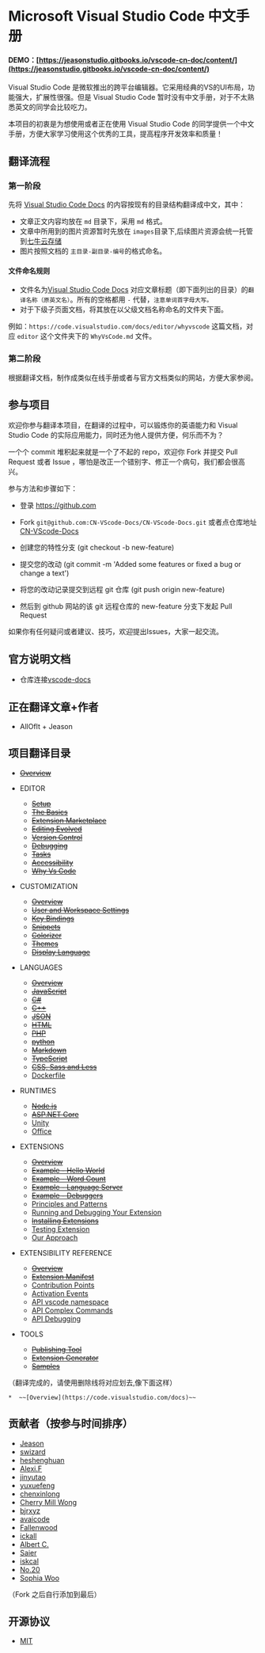 Microsoft Visual Studio Code 中文手册
===============

#### DEMO：[https://jeasonstudio.gitbooks.io/vscode-cn-doc/content/](https://jeasonstudio.gitbooks.io/vscode-cn-doc/content/)

Visual Studio Code 是微软推出的跨平台编辑器。它采用经典的VS的UI布局，功能强大，扩展性很强。但是  Visual Studio Code 暂时没有中文手册，对于不太熟悉英文的同学会比较吃力。

本项目的初衷是为想使用或者正在使用 Visual Studio Code 的同学提供一个中文手册，方便大家学习使用这个优秀的工具，提高程序开发效率和质量！


## 翻译流程

### 第一阶段

先将 [Visual Studio Code Docs](https://code.visualstudio.com/docs) 的内容按现有的目录结构翻译成中文，其中：

- 文章正文内容均放在 `md` 目录下，采用 `md` 格式。
- 文章中所用到的图片资源暂时先放在 `images`目录下,后续图片资源会统一托管到[七牛云存储](http://www.qiniu.com/)
- 图片按照文档的 `主目录-副目录-编号`的格式命名。

#### 文件命名规则

- 文件名为[Visual Studio Code Docs](https://code.visualstudio.com/docs) 对应文章标题（即下面列出的目录）的`翻译名称（原英文名）`。所有的空格都用 `-` 代替，`注意单词首字母大写。`
- 对于下级子页面文档，将其放在以父级文档名称命名的文件夹下面。

例如：`https://code.visualstudio.com/docs/editor/whyvscode` 这篇文档，对应 `editor` 这个文件夹下的 `WhyVsCode.md` 文件。

### 第二阶段

根据翻译文档，制作成类似在线手册或者与官方文档类似的网站，方便大家参阅。

## 参与项目

欢迎你参与翻译本项目，在翻译的过程中，可以锻炼你的英语能力和 Visual Studio Code 的实际应用能力，同时还为他人提供方便，何乐而不为？

一个个 commit 堆积起来就是一个了不起的 repo，欢迎你 Fork 并提交 Pull Request 或者 Issue ，哪怕是改正一个错别字、修正一个病句，我们都会很高兴。

参与方法和步骤如下：

* 登录 https://github.com

* Fork `git@github.com:CN-VScode-Docs/CN-VScode-Docs.git` 或者点仓库地址[CN-VScode-Docs](https://github.com/jeasonstudio/CN-VScode-Docs.git)

* 创建您的特性分支 (git checkout -b new-feature)

* 提交您的改动 (git commit -m 'Added some features or fixed a bug or change a text')

* 将您的改动记录提交到远程 git 仓库 (git push origin new-feature)

* 然后到 github 网站的该 git 远程仓库的 new-feature 分支下发起 Pull Request

如果你有任何疑问或者建议、技巧，欢迎提出Issues，大家一起交流。

## 官方说明文档

* 仓库连接[vscode-docs](https://github.com/Microsoft/vscode-docs.git)

## 正在翻译文章+作者

* AllOfIt + Jeason

## 项目翻译目录

* ~~[Overview](https://code.visualstudio.com/docs)~~

* EDITOR
  * ~~[Setup](https://code.visualstudio.com/docs/editor/setup)~~
  * ~~[The Basics](https://code.visualstudio.com/docs/editor/codebasics)~~
  * ~~[Extension Marketplace](https://code.visualstudio.com/docs/editor/extension-gallery)~~
  * ~~[Editing Evolved](https://code.visualstudio.com/docs/editor/editingevolved)~~
  * ~~[Version Control](https://code.visualstudio.com/docs/editor/versioncontrol)~~
  * ~~[Debugging](https://code.visualstudio.com/docs/editor/debugging)~~
  * ~~[Tasks](https://code.visualstudio.com/docs/editor/tasks)~~
  * ~~[Accessibility](https://code.visualstudio.com/docs/editor/accessibility)~~
  * ~~[Why Vs Code](https://code.visualstudio.com/docs/editor/whyvscode)~~

* CUSTOMIZATION
  * ~~[Overview](https://code.visualstudio.com/docs/customization/overview)~~
  * ~~[User and Workspace Settings](https://code.visualstudio.com/docs/customization/userandworkspace)~~
  * ~~[Key Bindings](https://code.visualstudio.com/docs/customization/keybindings)~~
  * ~~[Snippets](https://code.visualstudio.com/docs/customization/userdefinedsnippets)~~
  * ~~[Colorizer](https://code.visualstudio.com/docs/customization/colorizer)~~
  * ~~[Themes](https://code.visualstudio.com/docs/customization/themes)~~
  * ~~[Display Language](https://code.visualstudio.com/docs/customization/locales)~~

* LANGUAGES
  * ~~[Overview](https://code.visualstudio.com/docs/languages/overview)~~
  * ~~[JavaScript](https://code.visualstudio.com/docs/languages/javascript)~~
  * ~~[C#](https://code.visualstudio.com/docs/languages/csharp)~~
  * ~~[C++](https://code.visualstudio.com/docs/languages/cpp)~~
  * ~~[JSON](https://code.visualstudio.com/docs/languages/json)~~
  * ~~[HTML](https://code.visualstudio.com/docs/languages/html)~~
  * ~~[PHP](https://code.visualstudio.com/docs/languages/php)~~
  * ~~[python](https://code.visualstudio.com/docs/languages/python)~~
  * ~~[Markdown](https://code.visualstudio.com/docs/languages/markdown)~~
  * ~~[TypeScript](https://code.visualstudio.com/docs/languages/typescript)~~
  * ~~[CSS, Sass and Less](https://code.visualstudio.com/docs/languages/css)~~
  * [Dockerfile](https://code.visualstudio.com/docs/languages/dockerfile)

* RUNTIMES
  * ~~[Node.js](https://code.visualstudio.com/docs/runtimes/nodejs)~~
  * ~~[ASP.NET Core](https://code.visualstudio.com/docs/runtimes/ASPnet5)~~
  * [Unity](https://code.visualstudio.com/docs/runtimes/unity)
  * [Office](https://code.visualstudio.com/docs/runtimes/office)

* EXTENSIONS
  * ~~[Overview](https://code.visualstudio.com/docs/extensions/overview)~~
  * ~~[Example - Hello World](https://code.visualstudio.com/docs/extensions/example-hello-world)~~
  * ~~[Example - Word Count](https://code.visualstudio.com/docs/extensions/example-word-count)~~
  * ~~[Example - Language Server](https://code.visualstudio.com/docs/extensions/example-language-server)~~
  * ~~[Example - Debuggers](https://code.visualstudio.com/docs/extensions/example-debuggers)~~
  * [Principles and Patterns](https://code.visualstudio.com/docs/extensions/patterns-and-principles)
  * [Running and Debugging Your Extension](https://code.visualstudio.com/docs/extensions/debugging-extensions)
  * ~~[Installing Extensions](https://code.visualstudio.com/docs/extensions/install-extension)~~
  * [Testing Extension](https://code.visualstudio.com/docs/extensions/testing-extensions)
  * [Our Approach](https://code.visualstudio.com/docs/extensions/our-approach)

* EXTENSIBILITY REFERENCE
  * ~~[Overview](https://code.visualstudio.com/docs/extensionAPI/overview)~~
  * ~~[Extension Manifest](https://code.visualstudio.com/docs/extensionAPI/extension-manifest)~~
  * [Contribution Points](https://code.visualstudio.com/docs/extensionAPI/extension-points)
  * [Activation Events](https://code.visualstudio.com/docs/extensionAPI/activation-events)
  * [API vscode namespace](https://code.visualstudio.com/docs/extensionAPI/vscode-api)
  * [API Complex Commands](https://code.visualstudio.com/docs/extensionAPI/vscode-api-commands)
  * [API Debugging](https://code.visualstudio.com/docs/extensionAPI/api-debugging)

* TOOLS
  * ~~[Publishing Tool](https://code.visualstudio.com/docs/tools/vscecli)~~
  * ~~[Extension Generator](https://code.visualstudio.com/docs/tools/yocode)~~
  * ~~[Samples](https://code.visualstudio.com/docs/tools/samples)~~

（翻译完成的，请使用删除线将对应划去,像下面这样）

    *  ~~[Overview](https://code.visualstudio.com/docs)~~

## 贡献者（按参与时间排序）

- [Jeason](http://jeasonstudio.github.io/)
- [swizard](http://swizardlv.github.io/)
- [heshenghuan](http://heshenghuan.github.io/)
- [Alexi.F](http://alexifeng.com/)
- [jinyutao](https://github.com/jinyutao)
- [yuxuefeng](https://github.com/twem007)
- [chenxinlong](http://github.com/chenxinlong)
- [Cherry Mill Wong](http://http://123.206.79.144/)
- [bjrxyz](https://github.com/bjrxyz)
- [avaicode](https://github.com/avaicode)
- [Fallenwood](https://fallenwood.github.io)
- [ickall](https://github.com/ickall)
- [Albert C.](https://github.com/ccssooll999)
- [Saier](https://github.com/279838089)
- [iskcal](https://github.com/iskcal)
- [No.20](https://github.com/zdt3476)
- [Sophia Woo](https://github.com/SophiaWoo)


（Fork 之后自行添加到最后）

## 开源协议
 
 - [MIT](LICENSE)
